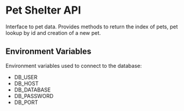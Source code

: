 # Pet Shelter API

Interface to pet data. Provides methods to return the index of pets, pet lookup by id and creation of a new pet.

## Environment Variables

Environment variables used to connect to the database:
* DB_USER
* DB_HOST
* DB_DATABASE
* DB_PASSWORD
* DB_PORT